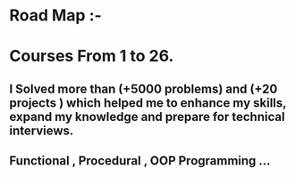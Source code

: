 # Road Map :- 
# Courses From 1 to 26.
## I Solved more than (+5000 problems) and (+20 projects ) which helped me to enhance my skills, expand my knowledge and prepare for technical interviews.
## Functional , Procedural , OOP Programming ...
